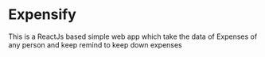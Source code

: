 # Expensify

This is a ReactJs based simple web app which take the data of Expenses of any person and keep remind to keep down expenses

